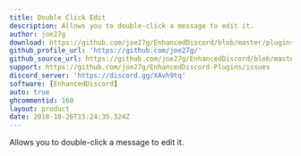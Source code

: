 ```yaml
---
title: Double Click Edit
description: Allows you to double-click a message to edit it.
author: joe27g
download: https://github.com/joe27g/EnhancedDiscord/blob/master/plugins/double_click_edit.js
github_profile_url: 'https://github.com/joe27g/'
github_source_url: https://github.com/joe27g/EnhancedDiscord/blob/master/plugins/double_click_edit.js
support: https://github.com/joe27g/EnhancedDiscord-Plugins/issues
discord_server: 'https://discord.gg/XAvh9tq'
software: [EnhancedDiscord]
auto: true
ghcommentid: 160
layout: product
date: 2018-10-26T15:24:35.324Z
---
```

Allows you to double-click a message to edit it.